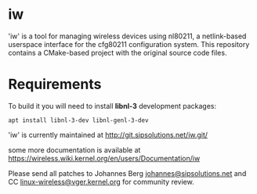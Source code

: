 # iw
'iw' is a tool for managing wireless devices using nl80211, a netlink-based userspace interface for the cfg80211 configuration system.
This repository contains a CMake-based project with the original source code files.

# Requirements
To build it you will need to install **libnl-3** development packages:

`apt install libnl-3-dev libnl-genl-3-dev`

'iw' is currently maintained at
http://git.sipsolutions.net/iw.git/

some more documentation is available at
https://wireless.wiki.kernel.org/en/users/Documentation/iw

Please send all patches to Johannes Berg <johannes@sipsolutions.net>
and CC linux-wireless@vger.kernel.org for community review.
